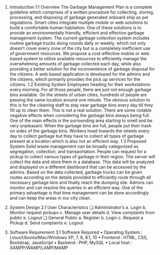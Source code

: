 1. Introduction
   1.1 Overview
The Garbage Management Plan is a complete guideline which comprises of a written procedure for collecting, storing, processing, and disposing of garbage generated onboard
ship as per regulations. Smart cities integrate multiple mobile or web solutions to build a comfortable human habitation. One of these solutions is to provide an environmentally friendly, efficient and effective garbage management system.
The current garbage collection system includes routine garbage trucks doing rounds daily or weekly, which not only doesn’t cover every zone of the city but is a completely inefficient use of government resources.
We propose a cost-effective mobile or web based system to utilize available resources to efficiently manage the overwhelming amounts of garbage collected each day, while also
providing a better solution for the inconvenience of garbage disposal for the citizens. A web based application is developed for the admins and the citizens, which primarily
provides the pick up services for the citizens.
1.2 Existing System
Employees heading for their workstations every morning. For all those people, there are just not enough garbage bins available. On the streets of urban cities, hundreds of people are passing the same location around one minute.
The obvious solution to this is for the cleaning staff to stay near garbage bins every day till they fill up to clean them. This is not a real solution.
There are some notable negative effects when considering the garbage bins always being full. One of the main effects is the surrounding area starting to smell and be very unpleasant. When the garbage bins are full, people put their trash on sides of the garbage bins. Workers head towards the streets every day to collect garbage but they have to collect all types of garbage present at a location which is also not an efficient way.
1.3 Proposed System
Solid waste management can be broadly categorized as segregation, collection, and transportation. People can request for a pickup to collect various types of garbage in their region. The server will collect the data and store them in a database. This data will be analyzed and
displayed on a different dashboard that can be accessed by the admins. Based on the data collected, garbage trucks can be given routes according on the details
provided to efficiently route through all necessary garbage bins and finally reach the dumping site. Admins can monitor and can resolve the queries in an efficient way.
One of the primary advantage is that time management can be done accordingly and can keep the areas in our city clean.


3. System Design
2.1 User Characteristics
❑ Administrator’s
a. Login
b. Monitor request pickups
c. Manage user details
d. View complaints from public
e. Logout
❑ General Public
a. Register
b. Login
c. Request a Pickup
d. Send complaints
e. Logout


4. Software Requirement
3.1 Software Required
• Operating System : Linux/Ubuntu/Mac/Windows XP, 7, 8, 8.1, 10
• Frontend : HTML, CSS, Bootstrap, JavaScript
• Backend : PHP, MySQL
• Local host : XAMPP/WAMP/LAMP/MAMP
